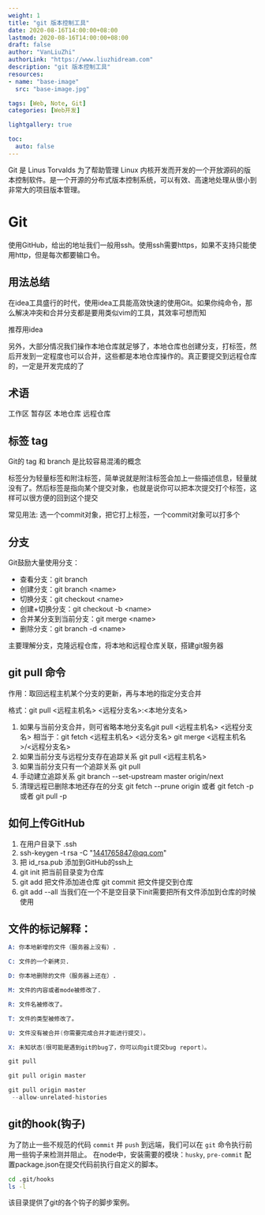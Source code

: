 ```yaml
---
weight: 1
title: "git 版本控制工具"
date: 2020-08-16T14:00:00+08:00
lastmod: 2020-08-16T14:00:00+08:00
draft: false
author: "VanLiuZhi"
authorLink: "https://www.liuzhidream.com"
description: "git 版本控制工具"
resources:
- name: "base-image"
  src: "base-image.jpg"

tags: [Web, Note, Git]
categories: [Web开发]

lightgallery: true

toc:
  auto: false
---
```


Git 是 Linus Torvalds 为了帮助管理 Linux 内核开发而开发的一个开放源码的版本控制软件。是一个开源的分布式版本控制系统，可以有效、高速地处理从很小到非常大的项目版本管理。

<!-- more -->

# Git

使用GitHub，给出的地址我们一般用ssh。使用ssh需要https，如果不支持只能使用http，但是每次都要输口令。

## 用法总结

在idea工具盛行的时代，使用idea工具能高效快速的使用Git。如果你纯命令，那么解决冲突和合并分支都是要用类似vim的工具，其效率可想而知

推荐用idea

另外，大部分情况我们操作本地仓库就足够了，本地仓库也创建分支，打标签，然后开发到一定程度也可以合并，这些都是本地仓库操作的。真正要提交到远程仓库的，一定是开发完成的了

## 术语

工作区
暂存区
本地仓库
远程仓库

## 标签 tag

Git的 tag 和 branch 是比较容易混淆的概念

标签分为轻量标签和附注标签，简单说就是附注标签会加上一些描述信息，轻量就没有了。然后标签是指向某个提交对象，也就是说你可以把本次提交打个标签，这样可以很方便的回到这个提交

常见用法: 选一个commit对象，把它打上标签，一个commit对象可以打多个

## 分支

Git鼓励大量使用分支：

- 查看分支：git branch
- 创建分支：git branch \<name>
- 切换分支：git checkout \<name>
- 创建+切换分支：git checkout -b \<name>
- 合并某分支到当前分支：git merge \<name>
- 删除分支：git branch -d \<name>

主要理解分支，克隆远程仓库，将本地和远程仓库关联，搭建git服务器

## git pull 命令

作用：取回远程主机某个分支的更新，再与本地的指定分支合并

格式：git pull  <远程主机名> <远程分支名>:<本地分支名>

1. 如果与当前分支合并，则可省略本地分支名git pull <远程主机名> <远程分支名> 相当于：git fetch <远程主机名> <远分支名> git merge <远程主机名>/<远程分支名>
2. 如果当前分支与远程分支存在追踪关系 git pull <远程主机名>
3. 如果当前分支只有一个追踪关系 git pull
4. 手动建立追踪关系 git branch --set-upstream master origin/next
5. 清理远程已删除本地还存在的分支 git fetch --prune origin 或者 git fetch -p 或者 git pull -p


## 如何上传GitHub

1. 在用户目录下 .ssh
2. ssh-keygen -t rsa -C "1441765847@qq.com" 
3. 把 id_rsa.pub  添加到GitHub的ssh上
4. git init  把当前目录变为仓库
5. git add  把文件添加进仓库  git commit 把文件提交到仓库  
6. git add --all 当我们在一个不是空目录下init需要把所有文件添加到仓库的时候使用

## 文件的标记解释：

```s
A: 你本地新增的文件（服务器上没有）.

C: 文件的一个新拷贝.

D: 你本地删除的文件（服务器上还在）.

M: 文件的内容或者mode被修改了.

R: 文件名被修改了。

T: 文件的类型被修改了。

U: 文件没有被合并(你需要完成合并才能进行提交)。

X: 未知状态(很可能是遇到git的bug了，你可以向git提交bug report)。
```

```s
git pull

git pull origin master

git pull origin master
 --allow-unrelated-histories
```

## git的hook(钩子)

为了防止一些不规范的代码 `commit` 并 `push` 到远端，我们可以在  `git` 命令执行前用一些钩子来检测并阻止。
在node中，安装需要的模块：`husky`, `pre-commit` 配置package.json在提交代码前执行自定义的脚本。

```sh
cd .git/hooks
ls -l
```

该目录提供了git的各个钩子的脚步案例。

